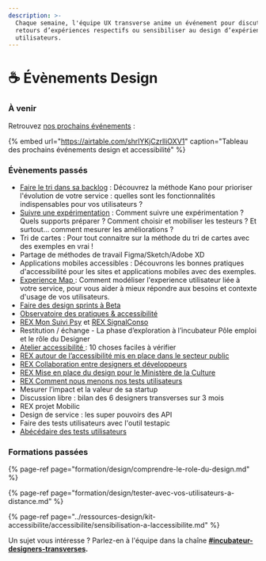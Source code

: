 ```yaml
---
description: >-
  Chaque semaine, l'équipe UX transverse anime un événement pour discuter de nos
  retours d’expériences respectifs ou sensibiliser au design d’expérience
  utilisateurs.
---
```


# ☕ Évènements Design

### À venir <a id="Caf&#xE9;sFormations-&#xE0;-venir"></a>

Retrouvez [nos prochains événements](https://airtable.com/shr2PwnQ61buXwLxP) : 

{% embed url="https://airtable.com/shrlYKjCzrlliOXV1" caption="Tableau des prochains événements design et accessibilité" %}

### Évènements passés <a id="Caf&#xE9;s-pass&#xE9;e"></a>

* [Faire le tri dans sa backlog](https://vimeo.com/524252175) : Découvrez la méthode Kano pour prioriser l'évolution de votre service : quelles sont les fonctionnalités indispensables pour vos utilisateurs ?
* [Suivre une expérimentation](https://docs.google.com/presentation/d/13vTv3vtolVFNNdLMd3O6L_Y7fEBDt7Lz2L2XcNcOeoU/edit?usp=sharing) :  Comment suivre une expérimentation ? Quels supports préparer ? Comment choisir et mobiliser les testeurs ? Et surtout... comment mesurer les améliorations ?
* Tri de cartes : Pour tout connaitre sur la méthode du tri de cartes avec des exemples en vrai !
* Partage de méthodes de travail Figma/Sketch/Adobe XD
* Applications mobiles accessibles : Découvrons les bonnes pratiques d'accessibilité pour les sites et applications mobiles avec des exemples. 
*  [Experience Map ](https://docs.google.com/presentation/d/1nYbsL7YR9zo63Qk7Pc1gezXGti3c45FMwxFe5J9U_YY/edit?usp=sharing):  Comment modéliser l'experience utilisateur liée à votre service, pour vous aider à mieux répondre aux besoins et contexte d'usage de vos utilisateurs.
* [Faire des design sprints à Beta  ](https://docs.google.com/presentation/d/1X8ItL7yaR8dNZ9wVUJ3VQnf8LAZCa3hTBLetP2RTGsU/edit?usp=sharing)
* [Observatoire des pratiques & accessibilité ](https://docs.google.com/presentation/d/1vjA-ltDAGeG_LMPKW5m-7hnix0QcOozzjUqRCXoQTPk/edit)
* [REX Mon Suivi Psy](https://drive.google.com/file/d/1_1tgx2baAKrWgSRkXTKBsRV0KrWela5N/view?usp=sharing) et [REX SignalConso](https://docs.google.com/presentation/d/1loT0GeYnXP-AQkD_gW33t5oNvKsv-SNBxwrY536ae-o/edit?usp=sharing)
* Restitution / échange - La phase d’exploration à l’incubateur Pôle emploi et le rôle du Designer
* [Atelier accessibilité ](https://docs.google.com/presentation/d/1gYczL-NsVCDl-u0nUHR7pdFxUdjD9puEC3NVOFQE7-4/edit#slide=id.g9432341081_0_52): 10 choses faciles à vérifier
* [REX autour de l’accessibilité mis en place dans le secteur public](https://drive.google.com/file/d/1xztGdQVtMZ9RowKb2FCGzZSPaD57tsGz/view?usp=sharing)
* [REX Collaboration entre designers et développeurs](https://pad.incubateur.net/s/wP0hfrH5R#)
* [REX Mise en place du design pour le Ministère de la Culture](https://docs.google.com/presentation/d/11LIScM4Xz3kGDRc52Ev_R-Eav8VND2tdB1yWW2LkuTs/edit?usp=sharing)
* [REX Comment nous menons nos tests utilisateurs](https://doc.incubateur.net/design/ressources/cafe-design/tests-utilisateurs)
* Mesurer l’impact et la valeur de sa startup
* Discussion libre : bilan des 6 designers transverses sur 3 mois
* REX projet Mobilic
* Design de service : les super pouvoirs des API
* Faire des tests utilisateurs avec l'outil testapic
* [Abécédaire des tests utilisateurs](https://docs.google.com/document/d/1PxJep9Uy0LRmIeevYK78FKiFWtAJIC_2ht151lbHudw/edit?usp=sharing)

### Formations passées

{% page-ref page="formation/design/comprendre-le-role-du-design.md" %}

{% page-ref page="formation/design/tester-avec-vos-utilisateurs-a-distance.md" %}

{% page-ref page="../ressources-design/kit-accessibilite/accessibilite/sensibilisation-a-laccessibilite.md" %}



Un sujet vous intéresse ? Parlez-en à l'équipe dans la chaîne [**\#incubateur-designers-transverses**](https://startups-detat.slack.com/archives/C010EFL3EQ4)**.**

